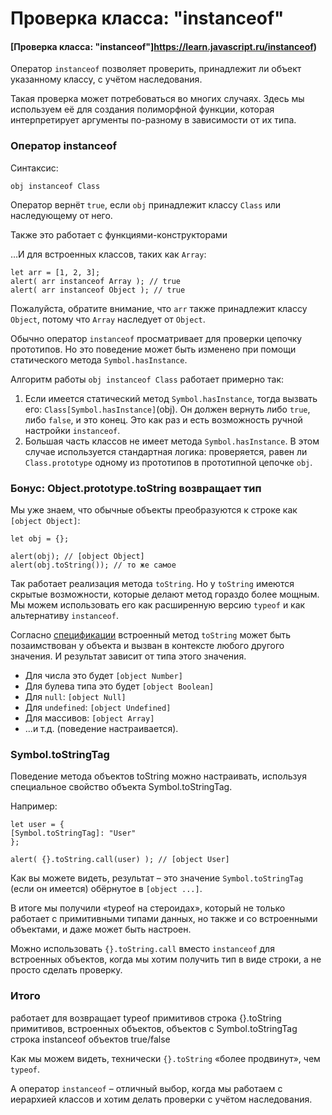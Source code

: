 # Проверка класса: "instanceof"

#### [Проверка класса: "instanceof"]https://learn.javascript.ru/instanceof)

Оператор `instanceof` позволяет проверить, принадлежит ли объект указанному классу, с учётом наследования.

Такая проверка может потребоваться во многих случаях. Здесь мы используем её для создания полиморфной функции, которая
интерпретирует аргументы по-разному в зависимости от их типа.

### Оператор instanceof

Синтаксис:

    obj instanceof Class

Оператор вернёт `true`, если `obj` принадлежит классу `Class` или наследующему от него.

Также это работает с функциями-конструкторами

…И для встроенных классов, таких как `Array`:

    let arr = [1, 2, 3];
    alert( arr instanceof Array ); // true
    alert( arr instanceof Object ); // true

Пожалуйста, обратите внимание, что `arr` также принадлежит классу `Object`, потому что `Array` наследует от `Object`.

Обычно оператор `instanceof` просматривает для проверки цепочку прототипов. Но это поведение может быть изменено при
помощи статического метода `Symbol.hasInstance`.

Алгоритм работы `obj instanceof Class` работает примерно так:

1. Если имеется статический метод `Symbol.hasInstance`, тогда вызвать его: `Class[Symbol.hasInstance]`(obj). Он должен
   вернуть либо `true`, либо `false`, и это конец. Это как раз и есть возможность ручной настройки `instanceof`.
2. Большая часть классов не имеет метода `Symbol.hasInstance`. В этом случае используется стандартная логика:
   проверяется, равен ли `Class.prototype` одному из прототипов в прототипной цепочке `obj`.

### Бонус: Object.prototype.toString возвращает тип

Мы уже знаем, что обычные объекты преобразуются к строке как `[object Object]`:

    let obj = {};
    
    alert(obj); // [object Object]
    alert(obj.toString()); // то же самое

Так работает реализация метода `toString`. Но у `toString` имеются скрытые возможности, которые делают метод гораздо
более мощным. Мы можем использовать его как расширенную версию `typeof` и как альтернативу `instanceof`.

Согласно [спецификации](https://tc39.github.io/ecma262/#sec-object.prototype.tostring) встроенный метод `toString` может
быть позаимствован у объекта и вызван в контексте любого
другого значения. И результат зависит от типа этого значения.

- Для числа это будет `[object Number]`
- Для булева типа это будет `[object Boolean]`
- Для `null`: `[object Null]`
- Для `undefined`: `[object Undefined]`
- Для массивов: `[object Array]`
- …и т.д. (поведение настраивается).

### Symbol.toStringTag

Поведение метода объектов toString можно настраивать, используя специальное свойство объекта Symbol.toStringTag.

Например:

    let user = {
    [Symbol.toStringTag]: "User"
    };
    
    alert( {}.toString.call(user) ); // [object User]

Как вы можете видеть, результат – это значение `Symbol.toStringTag` (если он имеется) обёрнутое в `[object ...]`.

В итоге мы получили «typeof на стероидах», который не только работает с примитивными типами данных, но также и со
встроенными объектами, и даже может быть настроен.

Можно использовать `{}.toString.call` вместо `instanceof` для встроенных объектов, когда мы хотим получить тип в виде
строки, а не просто сделать проверку.

### Итого

работает для возвращает
typeof примитивов строка
{}.toString примитивов, встроенных объектов, объектов с Symbol.toStringTag строка
instanceof объектов true/false

Как мы можем видеть, технически `{}.toString` «более продвинут», чем `typeof`.

А оператор `instanceof` – отличный выбор, когда мы работаем с иерархией классов и хотим делать проверки с учётом
наследования.

